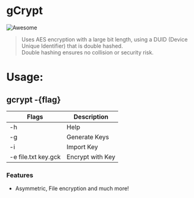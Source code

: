 # gCrypt #

![Awesome](https://cdn.rawgit.com/sindresorhus/awesome/d7305f38d29fed78fa85652e3a63e154dd8e8829/media/badge.svg)

>Uses AES encryption with a large bit length, using a DUID (Device Unique Identifier) that is double hashed.\
>Double hashing ensures no collision or security risk.

# Usage:
## gcrypt -{flag}

Flags | Description
---- | ----
-h | Help
-g | Generate Keys
-i | Import Key
-e file.txt key.gck | Encrypt with Key

### Features ###
- Asymmetric, File encryption and much more!

